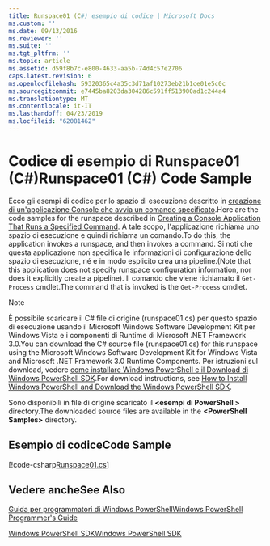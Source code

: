 ```yaml
---
title: Runspace01 (C#) esempio di codice | Microsoft Docs
ms.custom: ''
ms.date: 09/13/2016
ms.reviewer: ''
ms.suite: ''
ms.tgt_pltfrm: ''
ms.topic: article
ms.assetid: d59f8b7c-e800-4633-aa5b-74d4c57e2706
caps.latest.revision: 6
ms.openlocfilehash: 59320365c4a35c3d71af10273eb21b1ce01e5c0c
ms.sourcegitcommit: e7445ba8203da304286c591ff513900ad1c244a4
ms.translationtype: MT
ms.contentlocale: it-IT
ms.lasthandoff: 04/23/2019
ms.locfileid: "62081462"
---
```

# <a name="runspace01-c-code-sample"></a><span data-ttu-id="d3c12-102">Codice di esempio di Runspace01 (C#)</span><span class="sxs-lookup"><span data-stu-id="d3c12-102">Runspace01 (C#) Code Sample</span></span>

<span data-ttu-id="d3c12-103">Ecco gli esempi di codice per lo spazio di esecuzione descritto in [creazione di un'applicazione Console che avvia un comando specificato](http://msdn.microsoft.com/en-us/793a6570-a072-4799-840b-172f28ce620e).</span><span class="sxs-lookup"><span data-stu-id="d3c12-103">Here are the code samples for the runspace described in [Creating a Console Application That Runs a Specified Command](http://msdn.microsoft.com/en-us/793a6570-a072-4799-840b-172f28ce620e).</span></span> <span data-ttu-id="d3c12-104">A tale scopo, l'applicazione richiama uno spazio di esecuzione e quindi richiama un comando.</span><span class="sxs-lookup"><span data-stu-id="d3c12-104">To do this, the application invokes a runspace, and then invokes a command.</span></span> <span data-ttu-id="d3c12-105">Si noti che questa applicazione non specifica le informazioni di configurazione dello spazio di esecuzione, né e in modo esplicito crea una pipeline.</span><span class="sxs-lookup"><span data-stu-id="d3c12-105">(Note that this application does not specify runspace configuration information, nor does it explicitly create a pipeline).</span></span> <span data-ttu-id="d3c12-106">Il comando che viene richiamato il `Get-Process` cmdlet.</span><span class="sxs-lookup"><span data-stu-id="d3c12-106">The command that is invoked is the `Get-Process` cmdlet.</span></span>

> [!NOTE]
> <span data-ttu-id="d3c12-107">È possibile scaricare il C# file di origine (runspace01.cs) per questo spazio di esecuzione usando il Microsoft Windows Software Development Kit per Windows Vista e i componenti di Runtime di Microsoft .NET Framework 3.0.</span><span class="sxs-lookup"><span data-stu-id="d3c12-107">You can download the C# source file (runspace01.cs) for this runspace using the Microsoft Windows Software Development Kit for Windows Vista and Microsoft .NET Framework 3.0 Runtime Components.</span></span> <span data-ttu-id="d3c12-108">Per istruzioni sul download, vedere [come installare Windows PowerShell e il Download di Windows PowerShell SDK](/powershell/developer/installing-the-windows-powershell-sdk).</span><span class="sxs-lookup"><span data-stu-id="d3c12-108">For download instructions, see [How to Install Windows PowerShell and Download the Windows PowerShell SDK](/powershell/developer/installing-the-windows-powershell-sdk).</span></span>
>
> <span data-ttu-id="d3c12-109">Sono disponibili in file di origine scaricato il  **\<esempi di PowerShell >** directory.</span><span class="sxs-lookup"><span data-stu-id="d3c12-109">The downloaded source files are available in the **\<PowerShell Samples>** directory.</span></span>

## <a name="code-sample"></a><span data-ttu-id="d3c12-110">Esempio di codice</span><span class="sxs-lookup"><span data-stu-id="d3c12-110">Code Sample</span></span>

[!code-csharp[Runspace01.cs](../../powershell-sdk-samples/SDK-2.0/csharp/Runspace01/Runspace01.cs#L11-L62 "Runspace01.cs")]

## <a name="see-also"></a><span data-ttu-id="d3c12-111">Vedere anche</span><span class="sxs-lookup"><span data-stu-id="d3c12-111">See Also</span></span>

[<span data-ttu-id="d3c12-112">Guida per programmatori di Windows PowerShell</span><span class="sxs-lookup"><span data-stu-id="d3c12-112">Windows PowerShell Programmer's Guide</span></span>](./windows-powershell-programmer-s-guide.md)

[<span data-ttu-id="d3c12-113">Windows PowerShell SDK</span><span class="sxs-lookup"><span data-stu-id="d3c12-113">Windows PowerShell SDK</span></span>](../windows-powershell-reference.md)